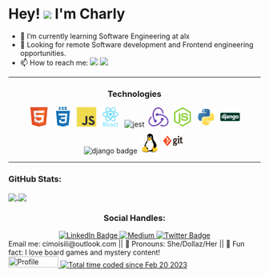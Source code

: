 # Hey! <img src="assets/wave.gif" width="35"> I'm Charly
- 🌱 I’m currently learning Software Engineering at alx
- 💬 Looking for remote Software development and Frontend engineering opportunities.
- 📫 How to reach me: <!--[<img src="https://img.shields.io/badge/Portfolio-20d6fe.svg?&style=plastic&logoColor=pink"/](https://github.com/CharlyAnne)-->
  [<img src="https://img.shields.io/badge/Twitter-1DA1F2.svg?&style=plastic&logo=twitter&logoColor=pink"/>](https://twitter.com/Imoisiliii)
  [<img src="https://img.shields.io/badge/Linkedin-0A66C2.svg?&style=plastic&logo=linkedin&logoColor=pink"/>](https://www.linkedin.com/in/charlian-imoisili)
<hr />
<div align="center">
  <h3>Technologies</h3>
  <img src="https://github.com/devicons/devicon/blob/master/icons/html5/html5-original.svg" title="HTML5" alt="HTML" width="40" height="40"/>&nbsp;
  <img src="https://github.com/devicons/devicon/blob/master/icons/css3/css3-plain-wordmark.svg"  title="CSS3" alt="CSS" width="40" height="40"/>&nbsp;
  <img src="https://github.com/devicons/devicon/blob/master/icons/javascript/javascript-original.svg" title="JavaScript" alt="JavaScript" width="40" height="40"/>&nbsp;
  <img src="https://raw.githubusercontent.com/devicons/devicon/master/icons/react/react-original-wordmark.svg" alt="react" width="40" height="40"/>&nbsp;
  <img src="https://www.vectorlogo.zone/logos/jestjsio/jestjsio-icon.svg" alt="jest" width="40" height="40"/>&nbsp;
  <img src="https://raw.githubusercontent.com/devicons/devicon/master/icons/redux/redux-original.svg" alt="redux" width="40" height="40"/>&nbsp;
  <img src="https://github.com/devicons/devicon/blob/master/icons/nodejs/nodejs-original.svg" title="NodeJS" alt="NodeJS" width="40" height="40"/>&nbsp;
  <img src="https://github.com/devicons/devicon/blob/master/icons/python/python-original.svg" title="Python" alt="Python" width="40" height="40"/>&nbsp;
  <img src="https://github.com/devicons/devicon/raw/master/icons/django/django-original.svg" title="django" alt="django" width="40" height="40" />
  <img src="https://img.shields.io/badge/django-%23092E20.svg?&style=for-the-badge&logo=django&logoColor=white" alt="django badge">
  <!--<img src="https://github.com/devicons/devicon/blob/master/icons/github/github-original.svg" title="github" alt="github" width="40" height="40"/>&nbsp;-->
  <img src="https://github.com/devicons/devicon/blob/master/icons/linux/linux-original.svg" title="Linux" alt="Linux" width="40" height="40"/>&nbsp;
  <!--<img src="https://github.com/devicons/devicon/blob/master/icons/vim/vim-original.svg" title="vim" alt="vim" width="40" height="40"/>&nbsp;-->
  <!--<img src="https://github.com/devicons/devicon/blob/master/icons/mysql/mysql-original-wordmark.svg" title="MySQL"  alt="MySQL" width="40" height="50"/>&nbsp;-->
  <!--<img src="https://github.com/devicons/devicon/blob/master/icons/nginx/nginx-original.svg" title="nginx" alt="nginx" width="40" height="50"/>&nbsp;-->
  <img src="https://github.com/devicons/devicon/blob/master/icons/git/git-original-wordmark.svg" title="Git" **alt="Git" width="40" height="50"/>&nbsp;
</div>
<hr/>
 <h3>GitHub Stats:</h3>
  <!--<a href="https://github.com/anuraghazra/github-readme-stats">
  <img height="180px" align="center" src="https://github-readme-stats.vercel.app/api?username=CharlyAnne&theme=dracula&bg_color=0d1117&layout=compact&hide_border=false&hide=stars&text_bold=false&include_all_commits=true&count_private=true" />
</a>-->
<a href="https://github-readme-streak-stats.herokuapp.com">
  <img height="180px" align="center" src="https://github-readme-streak-stats.herokuapp.com/?user=CharlyAnne&theme=dracula&background=0d1117&ring_color=fb607f" />
</a>
<a href="https://github.com/anuraghazra/convoychat" align="center">
  <img height="180px" align="center" src="https://github-readme-stats.vercel.app/api/top-langs/?username=CharlyAnne&langs_count=6&ring_color=fb607f&theme=dracula&bg_color=0d1117&layout=compact&text_bold=true" />
</a>
<!---== Socials==-->
<div align="center"><h3><b>Social Handles:</b></h3></div>
  <div align="center" id="badges">
    <a href="https://www.linkedin.com/in/charlian-imoisili" target="_blank">
      <img src="https://img.shields.io/badge/LinkedIn-blue?style=for-the-badge&logo=linkedin&logoColor=pink" alt="LinkedIn Badge"/>
    </a>
    <a href="https://charlydotdev.medium.com" target="_blank">
      <img alt="Medium" src="https://img.shields.io/badge/medium-%2312100E.svg?&style=for-the-badge&logo=medium&logoColor=pink" />
    </a>
    <a href="https://twitter.com/Imoisiliii" target="_blank">
      <img src="https://img.shields.io/badge/Twitter-blue?style=for-the-badge&logo=twitter&logoColor=pink" alt="Twitter Badge"/>
    </a>
</div>
Email me: cimoisili@outlook.com  ||  🥹 Pronouns: She/Dollaz/Her  ||  🦭 Fun fact: I love board games and mystery content!
<br>
<a href="https://komarev.com" color="black" >
  <img height="22" width="100" font-size="14" font-weight="small" title="Profile Views" src="https://komarev.com/ghpvc/?username=CharlyAnne&color=Fb607f&style=plastic">
</a>
<a href="https://wakatime.com/@2a5d8d12-c825-42d3-a49b-f6c12029132c" color="pink">
  <img src="https://wakatime.com/badge/user/2a5d8d12-c825-42d3-a49b-f6c12029132c.svg" alt="Total time coded since Feb 20 2023" font-size="13" font-weight="small" height="20" title="Wakatime Stats"/>
</a>
